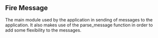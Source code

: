 ## Fire Message
The main module used by the application in sending of messages to the application. It also makes use of the parse_message function in order to add some flexibility to the messages.
